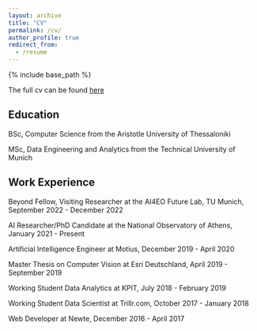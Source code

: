 ```yaml
---
layout: archive
title: "CV"
permalink: /cv/
author_profile: true
redirect_from:
  - /resume
---
```


{% include base_path %}

The full cv can be found [here](ngbountos.github.io/files/cv.pdf)

Education
---------
BSc, Computer Science from the Aristotle University of Thessaloniki

MSc, Data Engineering and Analytics from the Technical University of Munich

Work Experience
---------
Beyond Fellow, Visiting Researcher at the AI4EO Future Lab, TU Munich, September 2022 - December 2022

AI Researcher/PhD Candidate at the National Observatory of Athens, January 2021 - Present

Artificial Intelligence Engineer at  Motius, December 2019 - April 2020

Master Thesis on Computer Vision at Esri Deutschland, April 2019 - September 2019

Working Student Data Analytics at KPIT, July 2018 - February 2019

Working Student Data Scientist at Trillr.com, October 2017 - January 2018

Web Developer at Newte, December 2016 - April 2017
